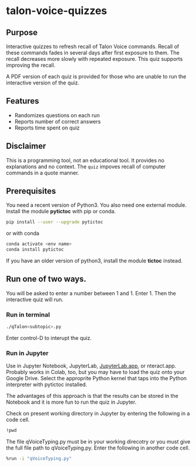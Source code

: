 # talon-voice-quizzes

## Purpose
Interactive quizzes to refresh recall of Talon Voice commands.
Recall of these commands fades in several days after first exposure to them.
The recall decreases more slowly with repeated exposure.
This quiz supports improving the recall.

A PDF version of each quiz is provided for those who are unable to run the interactive version of the quiz.

## Features

- Randomizes questions on each run
- Reports number of correct answers
- Reports time spent on quiz

## Disclaimer
This is a programming tool, not an educational tool.
It provides no explanations and no context.
The `quiz` impoves recall of computer commands in a quote manner.


## Prerequisites
You need a recent version of Python3.
You also need one external module.
Install the module **pytictoc** with pip or conda.

```bash
pip install --user --upgrade pytictoc
```

or with conda

```bash
conda activate <env name>
conda install pytictoc
```

If you have an older version of python3, install the module **tictoc** instead.

## Run one of two ways.

You will be asked to enter a number between 1 and 1. Enter 1.
Then the interactive quiz will run.

### Run in terminal

```bash
./qTalon<subtopic>.py
```

Enter control-D to interupt the quiz.

### Run in Jupyter
Use in Jupyter Notebook, JupyterLab, [JupyterLab.app](https://blog.jupyter.org/jupyterlab-desktop-app-now-available-b8b661b17e9a), or nteract.app.
Probably works in Colab, too, but you may have to load the quiz onto your Google Drive.
Select the approprite Python kernel that taps into the Python interpreter with pytictoc installed.

The advantages of this approach is that the results can be stored in the Notebook and it is more fun to run the quiz in Jupyter.

Check on present working directory in Jupyter by entering the following in a code cell.

```bash
!pwd
```

The file qVoiceTyping.py must be in your working direcotry or you must give the full file path to qVoiceTyping.py.
Enter the following in another code cell.

```bash
%run -i "qVoiceTyping.py"
```
